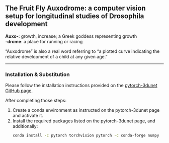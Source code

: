 ## The Fruit Fly Auxodrome: a computer vision setup for longitudinal studies of Drosophila development 
**Auxo-**: growth, increase; a Greek goddess representing growth  
**-drome**: a place for running or racing  

“Auxodrome” is also a real word referring to “a plotted curve indicating the relative development of a child at any given age.”

---

### Installation & Substitution  

Please follow the installation instructions provided on the [pytorch-3dunet GitHub page](https://github.com/wolny/pytorch-3dunet).

After completing those steps:

1. Create a conda environment as instructed on the pytorch-3dunet page and activate it.  
2. Install the required packages listed on the pytorch-3dunet page, and additionally:  
   ```bash
   conda install -c pytorch torchvision pytorch -c conda-forge numpy




